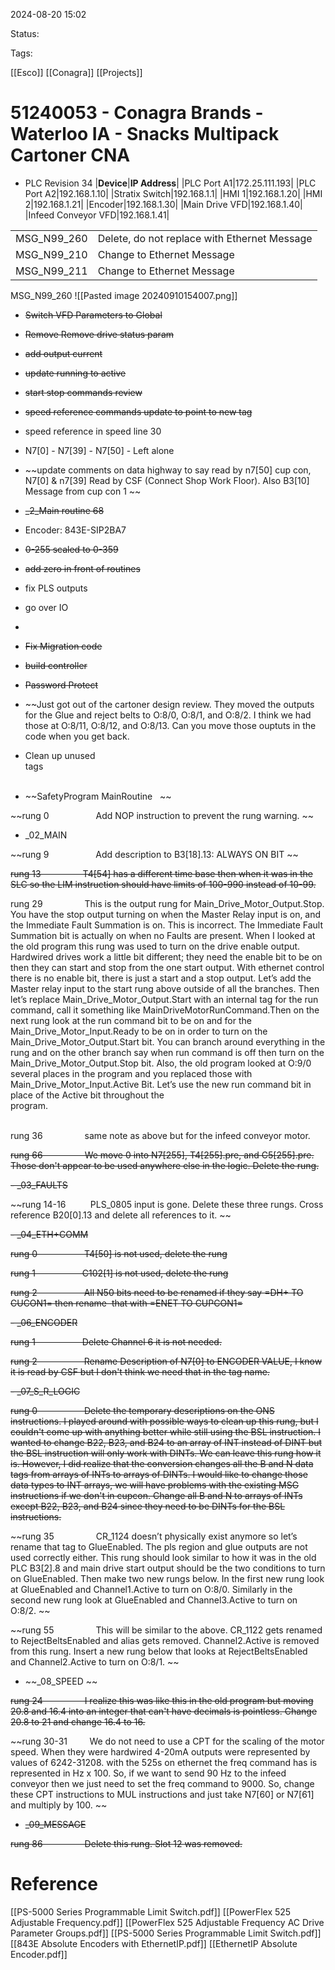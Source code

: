 2024-08-20 15:02

Status:

Tags:

[[Esco]] 
[[Conagra]]
[[Projects]]

# 51240053 - Conagra Brands - Waterloo IA - Snacks Multipack Cartoner CNA

- PLC Revision 34
|**Device**|**IP Address**|
|PLC Port A1|172.25.111.193|
|PLC Port A2|192.168.1.10|
|Stratix Switch|192.168.1.1|
|HMI 1|192.168.1.20|
|HMI 2|192.168.1.21|
|Encoder|192.168.1.30|
|Main Drive VFD|192.168.1.40|
|Infeed Conveyor VFD|192.168.1.41|

|             |                                              |
| ----------- | -------------------------------------------- |
| MSG_N99_260 | Delete, do not replace with Ethernet Message |
| MSG_N99_210 | Change to Ethernet Message                   |
| MSG_N99_211 | Change to Ethernet Message                   |

MSG_N99_260
![[Pasted image 20240910154007.png]]

- ~~Switch VFD Parameters to Global~~
- ~~Remove Remove drive status param~~
- ~~add output current~~
- ~~update running to active~~ 
- ~~start stop commands review~~
- ~~speed reference commands update to point to new tag~~
- speed reference in speed line 30
- N7[0] - N7[39] - N7[50] -  Left alone
- ~~update comments on data highway to say read by n7[50] cup con,  N7[0] & n7[39] Read by CSF (Connect Shop Work Floor).  Also B3[10] Message from cup con 1 ~~
- ~~_2_Main routine 68~~
- Encoder: 843E-SIP2BA7
- ~~0-255 scaled to 0-359~~
- ~~add zero in front of routines~~
- fix PLS outputs
- go over IO
- ~~~Delete bad tags~~~
- ~~Fix Migration code~~
- ~~build controller~~
- ~~Password Protect~~
- ~~Just got out of the cartoner design review. They moved the outputs for the Glue and reject belts to O:8/0, O:8/1, and O:8/2. I think we had those at O:8/11, O:8/12, and O:8/13. Can you move those ouptuts in the code when you get back.
- Clean up unused tags                                                                                                                                                                                 

-  ~~SafetyProgram MainRoutine   ~~

~~rung 0                   Add NOP instruction to prevent the rung warning. ~~

- _02_MAIN         

~~rung 9                   Add description to B3[18].13: ALWAYS ON BIT ~~

~~rung 13                 T4[54] has a different time base then when it was in the SLC so the LIM instruction should have limits of 100-990 instead of 10-99.~~

rung 29                 This is the output rung for Main_Drive_Motor_Output.Stop. You have the stop output turning on when the Master Relay input is on, and the Immediate Fault Summation is on. This is incorrect. The Immediate Fault Summation bit is actually on when no Faults are present. When I looked at the old program this rung was used to turn on the drive enable output. Hardwired drives work a little bit different; they need the enable bit to be on then they can start and stop from the one start output. With ethernet control there is no enable bit, there is just a start and a stop output. Let’s add the Master relay input to the start rung above outside of all the branches. Then let’s replace Main_Drive_Motor_Output.Start with an internal tag for the run command, call it something like MainDriveMotorRunCommand.Then on the next rung look at the run command bit to be on and for the Main_Drive_Motor_Input.Ready to be on in order to turn on the Main_Drive_Motor_Output.Start bit. You can branch around everything in the rung and on the other branch say when run command is off then turn on the Main_Drive_Motor_Output.Stop bit. Also, the old program looked at O:9/0 several places in the program and you replaced those with Main_Drive_Motor_Input.Active Bit. Let’s use the new run command bit in place of the Active bit throughout the program.                                                                                                                                                                     

rung 36                 same note as above but for the infeed conveyor motor.

~~rung 66                 We move 0 into N7[255], T4[255].pre, and C5[255].pre. Those don't appear to be used anywhere else in the logic. Delete the rung.~~

~~- _03_FAULTS~~

~~rung 14-16          PLS_0805 input is gone. Delete these three rungs. Cross reference B20[0].13 and delete all references to it. ~~

~~- _04_ETH+COMM~~

~~rung 0                   T4[50] is not used, delete the rung~~

~~rung 1                   C102[1] is not used, delete the rung~~

~~rung 2                   All N50 bits need to be renamed if they say =DH+ TO CUCON1= then rename  that with =ENET TO CUPCON1=~~

~~- _06_ENCODER~~

~~rung 1                   Delete Channel 6 it is not needed.~~

~~rung 2                   Rename Description of N7[0] to ENCODER VALUE, I know it is read by CSF but I don't think we need that in the tag name.~~

~~- _07_S_R_LOGIC~~

~~rung 0                   Delete the temporary descriptions on the ONS instructions. I played around with possible ways to clean up this rung, but I couldn't come up with anything better while still using the BSL instruction. I wanted to change B22, B23, and B24 to an array of INT instead of DINT but the BSL instruction will only work with DINTs. We can leave this rung how it is. However, I did realize that the conversion changes all the B and N data tags from arrays of INTs to arrays of DINTs. I would like to change those data types to INT arrays, we will have problems with the existing MSG instructions if we don't in cupcon. Change all B and N to arrays of INTs except B22, B23, and B24 since they need to be DINTs for the BSL instructions.~~

~~rung 35                 CR_1124 doesn’t physically exist anymore so let’s rename that tag to GlueEnabled. The pls region and glue outputs are not used correctly either. This rung should look similar to how it was in the old PLC B3[2].8 and main drive start output should be the two conditions to turn on GlueEnabled. Then make two new rungs below. In the first new rung look at GlueEnabled and Channel1.Active to turn on O:8/0. Similarly in the second new rung look at GlueEnabled and Channel3.Active to turn on O:8/2. ~~

~~rung 55                 This will be similar to the above. CR_1122 gets renamed to RejectBeltsEnabled and alias gets removed. Channel2.Active is removed from this rung. Insert a new rung below that looks at RejectBeltsEnabled and Channel2.Active to turn on O:8/1. ~~

- ~~_08_SPEED ~~

~~rung 24                 I realize this was like this in the old program but moving 20.8 and 16.4 into an integer that can't have decimals is pointless. Change 20.8 to 21 and change 16.4 to 16.~~

~~rung 30-31         We do not need to use a CPT for the scaling of the motor speed. When they were hardwired 4-20mA outputs were represented by values of 6242-31208. with the 525s on ethernet the freq command has is represented in Hz x 100. So, if we want to send 90 Hz to the infeed conveyor then we just need to set the freq command to 9000. So, change these CPT instructions to MUL instructions and just take N7[60] or N7[61] and multiply by 100. ~~

- ~~_09_MESSAGE~~

~~rung 86                 Delete this rung. Slot 12 was removed.~~
# Reference

[[PS-5000 Series Programmable Limit Switch.pdf]]
[[PowerFlex 525 Adjustable Frequency.pdf]]
[[PowerFlex 525 Adjustable Frequency AC Drive Parameter Groups.pdf]]
[[PS-5000 Series Programmable Limit Switch.pdf]]
[[843E Absolute Encoders with EthernetIP.pdf]]
[[EthernetIP Absolute Encoder.pdf]]


